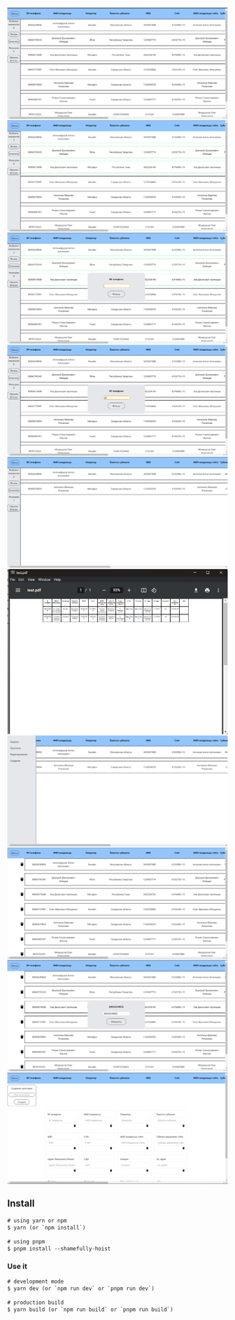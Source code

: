 ![Main](https://github.com/faes763/nextron-table-excel/raw/main/view/main-page.png)
![Main select](https://github.com/faes763/nextron-table-excel/raw/main/view/main-page-select-rows.png)
![Main filter](https://github.com/faes763/nextron-table-excel/raw/main/view/main-page-filter.png)
![Main filter value](https://github.com/faes763/nextron-table-excel/raw/main/view/main-page-filter-value.png)
![Main filter action](https://github.com/faes763/nextron-table-excel/raw/main/view/main-page-filter-action.png)
![Main print](https://github.com/faes763/nextron-table-excel/raw/main/view/print-page.png)
![Main print](https://github.com/faes763/nextron-table-excel/raw/main/view/navigation.png)
![Edit](https://github.com/faes763/nextron-table-excel/raw/main/view/edit-page.png)
![Edit select](https://github.com/faes763/nextron-table-excel/raw/main/view/edit-page-select.png)
![Create](https://github.com/faes763/nextron-table-excel/raw/main/view/create-page.png)
## Install

```
# using yarn or npm
$ yarn (or `npm install`)

# using pnpm
$ pnpm install --shamefully-hoist
```

### Use it
```
# development mode
$ yarn dev (or `npm run dev` or `pnpm run dev`)

# production build
$ yarn build (or `npm run build` or `pnpm run build`)
```
